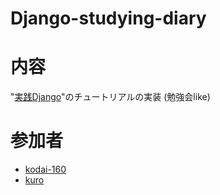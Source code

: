 # Django-studying-diary


# 内容
"[実践Django](https://www.amazon.co.jp/%E5%AE%9F%E8%B7%B5Django-Python%E3%81%AB%E3%82%88%E3%82%8B%E6%9C%AC%E6%A0%BCWeb%E3%82%A2%E3%83%97%E3%83%AA%E3%82%B1%E3%83%BC%E3%82%B7%E3%83%A7%E3%83%B3%E9%96%8B%E7%99%BA-%E8%8A%9D%E7%94%B0-%E5%B0%86-ebook/dp/B095BZPJYW/ref=sr_1_1?adgrpid=125108561035&hvadid=667888695115&hvdev=c&hvlocphy=9053356&hvnetw=g&hvqmt=e&hvrand=14230671097763591124&hvtargid=kwd-1424731631407&hydadcr=7153_13368719&jp-ad-ap=0&keywords=%E5%AE%9F%E8%B7%B5django&qid=1693637251&sr=8-1)"のチュートリアルの実装 (勉強会like)

# 参加者
- [kodai-160](https://github.com/kodai-160)
- [kuro](https://github.com/yoshiyuki-140)


